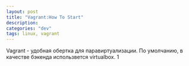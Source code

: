 ```yaml
---
layout: post
title: "Vagrant:How To Start"
description:
categories: "dev"
tags: linux, vagrant
---
```


Vagrant - удобная обертка для паравиртуализации. По умолчанию, в качестве бэкенда использвется virtualbox.
1
